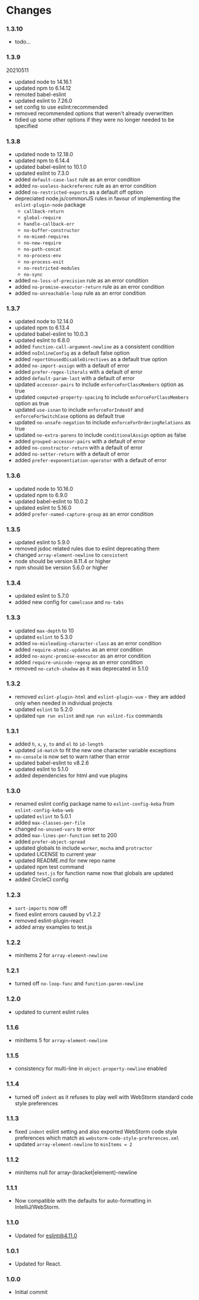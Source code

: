 # Changes

### 1.3.10
- todo...

### 1.3.9
20210511
- updated node to 14.16.1
- updated npm to 6.14.12
- remoted babel-eslint
- updated eslint to 7.26.0
- set config to use eslint:recommended
- removed recommended options that weren't already overwritten
- tidied up some other options if they were no longer needed to be specified

### 1.3.8
- updated node to 12.18.0
- updated npm to 6.14.4
- updated babel-eslint to 10.1.0
- updated eslint to 7.3.0
- added `default-case-last` rule as an error condition
- added `no-useless-backreferenc` rule as an error condition
- added `no-restricted-exports` as a default off option
- depreciated node.js/commonJS rules in favour of implementing the `eslint-plugin-node` package
    - `callback-return`
    - `global-require`
    - `handle-callback-err`
    - `no-buffer-constructor`
    - `no-mixed-requires`
    - `no-new-require`
    - `no-path-concat`
    - `no-process-env`
    - `no-process-exit`
    - `no-restricted-modules`
    - `no-sync`
- added `no-loss-of-precision` rule as an error condition
- added `no-promise-executor-return` rule as an error condition
- added `no-unreachable-loop` rule as an error condition

### 1.3.7
- updated node to 12.14.0
- updated npm to 6.13.4
- updated babel-eslint to 10.0.3
- updated eslint to 6.8.0
- added `function-call-argument-newline` as a consistent condition
- added `noInlineConfig` as a default false option
- added `reportUnusedDisableDirectives` as a default true option
- added `no-import-assign` with a default of error
- added `prefer-regex-literals` with a default of error
- added `default-param-last` with a default of error
- updated `accessor-pairs` to include `enforceForClassMembers` option as true
- updated `computed-property-spacing` to include `enforceForClassMembers` option as true
- updated `use-isnan` to include `enforceForIndexOf` and `enforceForSwitchCase` options as default true
- updated `no-unsafe-negation` to include `enforceForOrderingRelations` as true
- updated `no-extra-parens` to include `conditionalAssign` option as false
- added `grouped-accessor-pairs` with a default of error
- added `no-constructor-return` with a default of error
- added `no-setter-return` with a default of error
- added `prefer-exponentiation-operator` with a default of error

### 1.3.6
- updated node to 10.16.0
- updated npm to 6.9.0
- updated babel-eslint to 10.0.2
- updated eslint to 5.16.0
- added `prefer-named-capture-group` as an error condition

### 1.3.5
- updated eslint to 5.9.0
- removed jsdoc related rules due to eslint deprecating them
- changed `array-element-newline` to `consistent`
- node should be version 8.11.4 or higher
- npm should be version 5.6.0 or higher

### 1.3.4
- updated eslint to 5.7.0
- added new config for `camelcase` and `no-tabs`

### 1.3.3
- updated `max-depth` to 10
- updated `eslint` to 5.3.0
- added `no-misleading-character-class` as an error condition
- added `require-atomic-updates` as an error condition
- added `no-async-promise-executor` as an error condition
- added `require-unicode-regexp` as an error condition
- removed `no-catch-shadow` as it was deprecated in 5.1.0

### 1.3.2
- removed `eslint-plugin-html` and `eslint-plugin-vue` - they are added only when needed in individual projects
- updated `eslint` to 5.2.0
- updated `npm run eslint` and `npm run eslint-fix` commands

### 1.3.1
- added `h`, `x`, `y`, `to` and `el` to `id-length`
- updated `id-match` to fit the new one character variable exceptions
- `no-console` is now set to warn rather than error
- updated babel-eslint to v8.2.6
- updated eslint to 5.1.0
- added dependencies for html and vue plugins

### 1.3.0
- renamed eslint config package name to `eslint-config-keba` from `eslint-config-keba-web`
- updated `eslint` to 5.0.1
- added `max-classes-per-file`
- changed `no-unused-vars` to error
- added `max-lines-per-function` set to 200
- added `prefer-object-spread`
- updated globals to include `worker`, `mocha` and `protractor`
- updated LICENSE to current year
- updated README.md for new repo name
- updated npm test command
- updated `test.js` for function name now that globals are updated
- added CircleCI config

### 1.2.3
- `sort-imports` now off
- fixed eslint errors caused by v1.2.2
- removed eslint-plugin-react
- added array examples to test.js

### 1.2.2
- minItems 2 for `array-element-newline`

### 1.2.1
- turned off `no-loop-func` and `function-paren-newline`

### 1.2.0
- updated to current eslint rules

### 1.1.6
- minItems 5 for `array-element-newline`

### 1.1.5
- consistency for multi-line in `object-property-newline` enabled

### 1.1.4
- turned off `indent` as it refuses to play well with WebStorm standard code style preferences

### 1.1.3
- fixed `indent` eslint setting and also exported WebStorm code style preferences which match as `webstorm-code-style-preferences.xml`
- updated `array-element-newline` to `minItems = 2`

### 1.1.2
- minItems null for array-(bracket|element)-newline

### 1.1.1
- Now compatible with the defaults for auto-formatting in IntelliJ/WebStorm.

### 1.1.0
- Updated for eslint@4.11.0

### 1.0.1
- Updated for React.

### 1.0.0
- Initial commit
